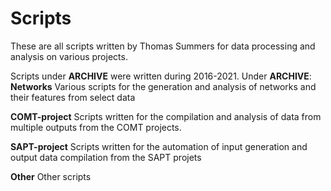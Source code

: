 # Scripts
These are all scripts written by Thomas Summers for data processing and analysis on various projects.

Scripts under **ARCHIVE** were written during 2016-2021. Under **ARCHIVE**:
**Networks**
Various scripts for the generation and analysis of networks and their features from select data

**COMT-project**
Scripts written for the compilation and analysis of data from multiple outputs from the COMT projects.

**SAPT-project**
Scripts written for the automation of input generation and output data compilation from the SAPT projets

**Other**
Other scripts
